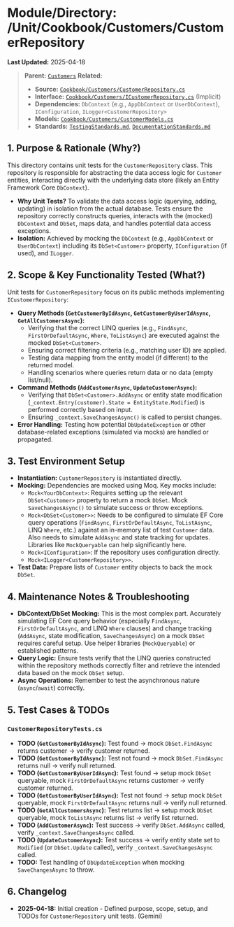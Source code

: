 # Module/Directory: /Unit/Cookbook/Customers/CustomerRepository

**Last Updated:** 2025-04-18

> **Parent:** [`Customers`](../README.md)
> **Related:**
> * **Source:** [`Cookbook/Customers/CustomerRepository.cs`](../../../../../api-server/Cookbook/Customers/CustomerRepository.cs)
> * **Interface:** [`Cookbook/Customers/ICustomerRepository.cs`](../../../../../api-server/Cookbook/Customers/CustomerRepository.cs) (Implicit)
> * **Dependencies:** `DbContext` (e.g., `AppDbContext` or `UserDbContext`), `IConfiguration`, `ILogger<CustomerRepository>`
> * **Models:** [`Cookbook/Customers/CustomerModels.cs`](../../../../../api-server/Cookbook/Customers/CustomerModels.cs)
> * **Standards:** [`TestingStandards.md`](../../../../../Zarichney.Standards/Standards/TestingStandards.md), [`DocumentationStandards.md`](../../../../../Zarichney.Standards/Development/DocumentationStandards.md)

## 1. Purpose & Rationale (Why?)

This directory contains unit tests for the `CustomerRepository` class. This repository is responsible for abstracting the data access logic for `Customer` entities, interacting directly with the underlying data store (likely an Entity Framework Core `DbContext`).

* **Why Unit Tests?** To validate the data access logic (querying, adding, updating) in isolation from the actual database. Tests ensure the repository correctly constructs queries, interacts with the (mocked) `DbContext` and `DbSet`, maps data, and handles potential data access exceptions.
* **Isolation:** Achieved by mocking the `DbContext` (e.g., `AppDbContext` or `UserDbContext`) including its `DbSet<Customer>` property, `IConfiguration` (if used), and `ILogger`.

## 2. Scope & Key Functionality Tested (What?)

Unit tests for `CustomerRepository` focus on its public methods implementing `ICustomerRepository`:

* **Query Methods (`GetCustomerByIdAsync`, `GetCustomerByUserIdAsync`, `GetAllCustomersAsync`):**
    * Verifying that the correct LINQ queries (e.g., `FindAsync`, `FirstOrDefaultAsync`, `Where`, `ToListAsync`) are executed against the mocked `DbSet<Customer>`.
    * Ensuring correct filtering criteria (e.g., matching user ID) are applied.
    * Testing data mapping from the entity model (if different) to the returned model.
    * Handling scenarios where queries return data or no data (empty list/null).
* **Command Methods (`AddCustomerAsync`, `UpdateCustomerAsync`):**
    * Verifying that `DbSet<Customer>.AddAsync` or entity state modification (`_context.Entry(customer).State = EntityState.Modified`) is performed correctly based on input.
    * Ensuring `_context.SaveChangesAsync()` is called to persist changes.
* **Error Handling:** Testing how potential `DbUpdateException` or other database-related exceptions (simulated via mocks) are handled or propagated.

## 3. Test Environment Setup

* **Instantiation:** `CustomerRepository` is instantiated directly.
* **Mocking:** Dependencies are mocked using Moq. Key mocks include:
    * `Mock<YourDbContext>`: Requires setting up the relevant `DbSet<Customer>` property to return a mock `DbSet`. Mock `SaveChangesAsync()` to simulate success or throw exceptions.
    * `Mock<DbSet<Customer>>`: Needs to be configured to simulate EF Core query operations (`FindAsync`, `FirstOrDefaultAsync`, `ToListAsync`, LINQ `Where`, etc.) against an in-memory list of test `Customer` data. Also needs to simulate `AddAsync` and state tracking for updates. Libraries like `MockQueryable` can help significantly here.
    * `Mock<IConfiguration>`: If the repository uses configuration directly.
    * `Mock<ILogger<CustomerRepository>>`.
* **Test Data:** Prepare lists of `Customer` entity objects to back the mock `DbSet`.

## 4. Maintenance Notes & Troubleshooting

* **DbContext/DbSet Mocking:** This is the most complex part. Accurately simulating EF Core query behavior (especially `FindAsync`, `FirstOrDefaultAsync`, and LINQ `Where` clauses) and change tracking (`AddAsync`, state modification, `SaveChangesAsync`) on a mock `DbSet` requires careful setup. Use helper libraries (`MockQueryable`) or established patterns.
* **Query Logic:** Ensure tests verify that the LINQ queries constructed within the repository methods correctly filter and retrieve the intended data based on the mock `DbSet` setup.
* **Async Operations:** Remember to test the asynchronous nature (`async`/`await`) correctly.

## 5. Test Cases & TODOs

### `CustomerRepositoryTests.cs`
* **TODO (`GetCustomerByIdAsync`):** Test found -> mock `DbSet.FindAsync` returns customer -> verify customer returned.
* **TODO (`GetCustomerByIdAsync`):** Test not found -> mock `DbSet.FindAsync` returns null -> verify null returned.
* **TODO (`GetCustomerByUserIdAsync`):** Test found -> setup mock `DbSet` queryable, mock `FirstOrDefaultAsync` returns customer -> verify customer returned.
* **TODO (`GetCustomerByUserIdAsync`):** Test not found -> setup mock `DbSet` queryable, mock `FirstOrDefaultAsync` returns null -> verify null returned.
* **TODO (`GetAllCustomersAsync`):** Test returns list -> setup mock `DbSet` queryable, mock `ToListAsync` returns list -> verify list returned.
* **TODO (`AddCustomerAsync`):** Test success -> verify `DbSet.AddAsync` called, verify `_context.SaveChangesAsync` called.
* **TODO (`UpdateCustomerAsync`):** Test success -> verify entity state set to `Modified` (or `DbSet.Update` called), verify `_context.SaveChangesAsync` called.
* **TODO:** Test handling of `DbUpdateException` when mocking `SaveChangesAsync` to throw.

## 6. Changelog

* **2025-04-18:** Initial creation - Defined purpose, scope, setup, and TODOs for `CustomerRepository` unit tests. (Gemini)

